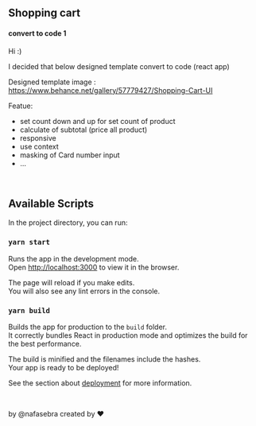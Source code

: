 ## Shopping cart
#### convert to code 1

Hi :)

I decided that below designed template convert to code (react app)

Designed template image : https://www.behance.net/gallery/57779427/Shopping-Cart-UI

Featue:
- set count down and up for set count of product
- calculate of subtotal (price all product)
- responsive
- use context
- masking of Card number input
- ...


<br />


## Available Scripts

In the project directory, you can run:

### `yarn start`

Runs the app in the development mode.\
Open [http://localhost:3000](http://localhost:3000) to view it in the browser.

The page will reload if you make edits.\
You will also see any lint errors in the console.

### `yarn build`

Builds the app for production to the `build` folder.\
It correctly bundles React in production mode and optimizes the build for the best performance.

The build is minified and the filenames include the hashes.\
Your app is ready to be deployed!

See the section about [deployment](https://facebook.github.io/create-react-app/docs/deployment) for more information.


<br />

by @nafasebra
created by ❤

